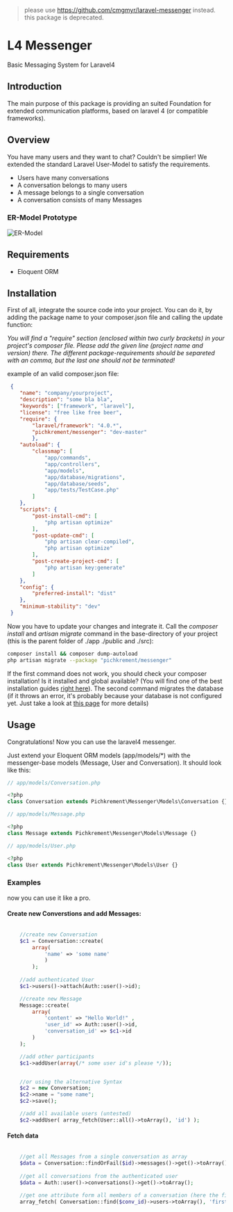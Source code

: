 > please use https://github.com/cmgmyr/laravel-messenger instead.
> this package is deprecated.

# L4 Messenger

Basic Messaging System for Laravel4

## Introduction
The main purpose of this package is providing an suited Foundation for extended communication platforms, based on laravel 4 (or compatible frameworks).

## Overview
You have many users and they want to chat? Couldn't be simplier!
We extended the standard Laravel User-Model to satisfy the requirements.

* Users have many conversations
* A conversation belongs to many users
* A message belongs to a single conversation
* A conversation consists of many Messages

### ER-Model Prototype

![ER-Model](https://googledrive.com/host/0B_FVWRYj6sQ7WG42TVp2U0ZmaDQ)


## Requirements

* Eloquent ORM

## Installation

First of all, integrate the source code into your project. You can do it, by adding the package name to your composer.json file and 
calling the update function:

*You will find a "require" section (enclosed within two curly brackets) in your project's composer file. Please add the given line (project name and version) there. The different package-requirements should be separeted with an comma, but the last one should not be terminated!*

example of an valid composer.json file:

```json
 {  
    "name": "company/yourproject",  
	"description": "some bla bla",  
	"keywords": ["framework", "laravel"],  
	"license": "free like free beer",  
	"require": {  
		"laravel/framework": "4.0.*",  
		"pichkrement/messenger": "dev-master"
        },  
	"autoload": {  
		"classmap": [  
			"app/commands",  
			"app/controllers",  
			"app/models",  
			"app/database/migrations",  
			"app/database/seeds",  
			"app/tests/TestCase.php"  
		]  
	},  
	"scripts": {  
		"post-install-cmd": [  
			"php artisan optimize"  
		],  
		"post-update-cmd": [  
			"php artisan clear-compiled",  
			"php artisan optimize"  
		],  
		"post-create-project-cmd": [  
			"php artisan key:generate"  
		]  
	},  
	"config": {  
		"preferred-install": "dist"  
	},  
	"minimum-stability": "dev"  
 }  
```

Now you have to update your changes and integrate it. Call the *composer install* and *artisan migrate* command in the base-directory of your project (this is the parent folder of ./app ./public and ./src):

```bash
composer install && composer dump-autoload  
php artisan migrate --package "pichkrement/messenger"
```

If the first command does not work, you should check your composer installation! Is it installed and global available? (You will find one of the best installation guides [right here](http://askubuntu.com/questions/116960/global-installation-of-composer-manual#165241)). The second command migrates the database (if it throws an error, it's probably because your database is not configured yet. Just take a look at [this page](http://laravel.com/docs/database#configuration) for more details)

## Usage

Congratulations! Now you can use the laravel4 messenger.

Just extend your Eloquent ORM models (app/models/*) with the messenger-base models (Message, User and Conversation). It should look like this:

```php
// app/models/Conversation.php

<?php
class Conversation extends Pichkrement\Messenger\Models\Conversation {}
```

```php
// app/models/Message.php

<?php
class Message extends Pichkrement\Messenger\Models\Message {}
```

```php
// app/models/User.php

<?php
class User extends Pichkrement\Messenger\Models\User {}
```

### Examples
now you can use it like a pro.

#### Create new Converstions and add Messages:

```php

    //create new Conversation
    $c1 = Conversation::create(
    	array(
    		'name' => 'some name'
    		)
    	);
    
    //add authenticated User
    $c1->users()->attach(Auth::user()->id);

    //create new Message
    Message::create(
        array(
            'content' => "Hello World!" , 
            'user_id' => Auth::user()->id, 
            'conversation_id' => $c1->id
        )
    );

    //add other participants
    $c1->addUser(array(/* some user id's please */));


    //or using the alternative Syntax
    $c2 = new Conversation;
    $c2->name = "some name";
    $c2->save();

    //add all available users (untested)
    $c2->addUser( array_fetch(User::all()->toArray(), 'id') );
```

#### Fetch data

```php

    //get all Messages from a single conversation as array
    $data = Conversation::findOrFail($id)->messages()->get()->toArray();
    
    //get all conversations from the authenticated user
    $data = Auth::user()->conversations()->get()->toArray();
    
    //get one attribute form all members of a conversation (here the firstname)
    array_fetch( Conversation::find($conv_id)->users->toArray(), 'firstname' ))
```



